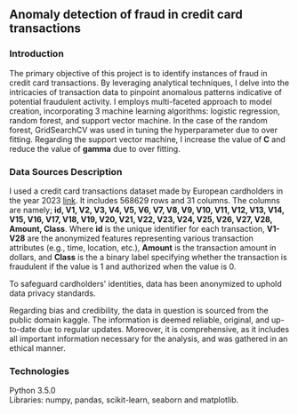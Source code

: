 ## Anomaly detection of fraud in credit card transactions 

### Introduction
The primary objective of this project is to identify instances of fraud in credit card transactions. By leveraging analytical techniques, I delve into the intricacies of transaction data to pinpoint anomalous patterns indicative of potential fraudulent activity. I employs multi-faceted approach to model creation, incorporating 3 machine learning algorithms: logistic regression, random forest, and support vector machine. In the case of the random forest, GridSearchCV was used in tuning the hyperparameter due to over fitting. Regarding the support vector machine, I increase the value of **C** and reduce the value of **gamma** due to over fitting.

### Data Sources Description
I used a credit card transactions dataset made by European cardholders in the year 2023 [link](https://www.kaggle.com/datasets/nelgiriyewithana/credit-card-fraud-detection-dataset-2023). It includes 568629 rows and 31 columns. The columns are namely; **id, V1, V2, V3, V4, V5, V6, V7, V8, V9, V10, V11, V12, V13, V14, V15, V16, V17, V18, V19, V20, V21, V22, V23, V24, V25, V26, V27, V28, Amount, Class**. Where **id** is the unique identifier for each transaction, **V1-V28** are the anonymized features representing various transaction attributes (e.g., time, location, etc.), **Amount** is the transaction amount in dollars, and **Class** is the a binary label specifying whether the transaction is fraudulent if the value is 1 and authorized when the value is 0. <br>

To safeguard cardholders' identities, data has been anonymized to uphold data privacy standards. <br>

Regarding bias and credibility, the data in question is sourced from the public domain kaggle. The information is deemed reliable, original, and up-to-date due to regular updates. Moreover, it is comprehensive, as it includes all important information necessary for the analysis, and was gathered in an ethical manner.

### Technologies
Python 3.5.0 <br>
Libraries: numpy, pandas, scikit-learn, seaborn and matplotlib.
